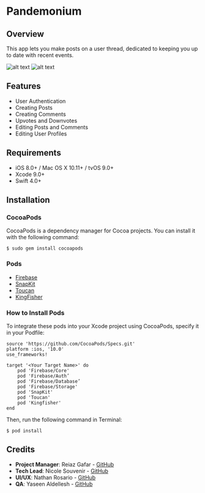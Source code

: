 # Pandemonium

## Overview
This app lets you make posts on a user thread, dedicated to keeping you up to date with recent events.

![alt text](https://github.com/ncsouvenir/Pandemonium/blob/qa/GIF1.gif)
![alt text](https://github.com/ncsouvenir/Pandemonium/blob/qa/GIF2.gif)

## Features
- User Authentication
- Creating Posts
- Creating Comments
- Upvotes and Downvotes
- Editing Posts and Comments
- Editing User Profiles

## Requirements
- iOS 8.0+ / Mac OS X 10.11+ / tvOS 9.0+
- Xcode 9.0+
- Swift 4.0+

## Installation

### CocoaPods
CocoaPods is a dependency manager for Cocoa projects. You can install it with the following command:

`$ sudo gem install cocoapods`

### Pods
- [Firebase](https://firebase.google.com)
- [SnapKit](http://snapkit.io/docs/)
- [Toucan](https://cocoapods.org/pods/Toucan)
- [KingFisher](https://github.com/onevcat/Kingfisher)


### How to Install Pods
To integrate these pods into your Xcode project using CocoaPods, specify it in your Podfile:

```
source 'https://github.com/CocoaPods/Specs.git'
platform :ios, '10.0'
use_frameworks!

target '<Your Target Name>' do
    pod 'Firebase/Core'
    pod 'Firebase/Auth’
    pod 'Firebase/Database’
    pod 'Firebase/Storage'
    pod 'SnapKit'
    pod 'Toucan'
    pod 'Kingfisher'
end
```

Then, run the following command in Terminal:

`$ pod install`


## Credits 
- **Project Manager**: Reiaz Gafar - [GitHub](https://github.com/reiaz-gafar)
- **Tech Lead**: Nicole Souvenir - [GitHub](https://github.com/ncsouvenir)
- **UI/UX**: Nathan Rosario - [GitHub](https://github.com/NateMRosario)
- **QA**: Yaseen Aldellesh - [GitHub](https://github.com/Yaseen-al)
